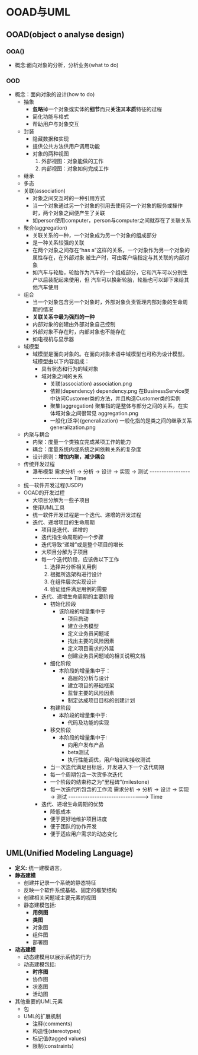 # OOAD与UML
## OOAD(object o analyse design)
### OOA()
* 概念:面向对象的分析，分析业务(what to do)
### OOD
* 概念：面向对象的设计(how to do)
  + 抽象
    + **忽略**掉一个对象或实体的**细节**而只**关注**其**本质**特征的过程
    + 简化功能与格式
    + 帮助用户与对象交互
  + 封装
    + 隐藏数据和实现
    + 提供公共方法供用户调用功能
    + 对象的两种视图
      1. 外部视图：对象能做的工作
      2. 内部视图：对象如何完成工作
  + 继承
  + 多态
  + 关联(association)
    + 对象之间交互时的一种引用方式
    + 当一个对象通过另一个对象的引用去使用另一个对象的服务或操作时，两个对象之间便产生了关联
    + 如person使用computer，person与computer之间就存在了关联关系
  + 聚合(aggregation)
    + 关联关系的一种，一个对象成为另一个对象的组成部分
    + 是一种关系较强的关联
    + 在两个对象之间存在“has a”这样的关系，一个对象作为另一个对象的属性存在，在外部对象
      被生产时，可由客户端指定与其关联的内部对象
    + 如汽车与轮胎，轮胎作为汽车的一个组成部分，它和汽车可以分别生产以后装配起来使用，但
      汽车可以换新轮胎，轮胎也可以卸下来给其他汽车使用
  + 组合
    + 当一个对象包含另一个对象时，外部对象负责管理内部对象的生命周期的情况
    + **关联关系中最为强烈的一种**
    + 内部对象的创建由外部对象自己控制
    + 外部对象不存在时，内部对象也不能存在
    + 如电视机与显示器
  + 域模型
    + 域模型是面向对象的。在面向对象术语中域模型也可称为设计模型。域模型由以下内容组成：
      + 具有状态和行为的域对象
      + 域对象之间的关系
        + 关联(association)
          association.png
        + 依赖(dependency)
          dependency.png
          在BusinessService类中访问Customer类的方法，并且构造Customer类的实例
        + 聚集(aggregation)
          聚集指的是整体与部分之间的关系，在实体域对象之间很常见
          aggregation.png
        + 一般化(泛华)(generalization)
          一般化指的是类之间的继承关系
          generalization.png
   + 内聚与耦合
     + 内聚：度量一个类独立完成某项工作的能力
     + 耦合：度量系统内或系统之间依赖关系的复杂度
     + 设计原则：**增加内聚，减少耦合**
   + 传统开发过程
     + 瀑布模型
       需求分析 -> 分析 -> 设计 -> 实现 -> 测试
       -------------------------------> Time
   + 统一软件开发过程(USDP)
   + OOAD的开发过程
     + 大项目分解为一些子项目
     + 使用UML工具
     + 统一软件开发过程是一个迭代、递增的开发过程
     + 迭代、递增项目的生命周期
       + 项目是迭代、递增的
       + 迭代指生命周期的一个步骤
       + 迭代导致“递增”或是整个项目的增长
       + 大项目分解为子项目
       + 每一个迭代阶段，应该做以下工作
         1. 选择并分析相关用例
         2. 根据所选架构进行设计
         3. 在组件层次实现设计
         4. 验证组件满足用例的需要
       + 迭代、递增生命周期的主要阶段
         + 初始化阶段
           + 该阶段的增量集中于
             + 项目启动
             + 建立业务模型
             + 定义业务员问题域
             + 找出主要的风险因素
             + 定义项目需求的外延
             + 创建业务员问题域的相关说明文档
          + 细化阶段
            + 本阶段的增量集中于：
              + 高层的分析与设计
              + 建立项目的基础框架
              + 监督主要的风险因素
              + 制定达成项目目标的创建计划
          + 构建阶段
            + 本阶段的增量集中于:
              + 代码及功能的实现
          + 移交阶段
            + 本阶段的增量集中于:
              + 向用户发布产品
              + beta测试
              + 执行性能调优，用户培训和接收测试
          + 当一次迭代满足目标后，开发进入下一个迭代周期
          + 每一个周期包含一次货多次迭代
          + 一个阶段的结束称之为“里程碑”(milestone)
          + 每一次迭代所包含的工作流
            需求分析 -> 分析 -> 设计 -> 实现 -> 测试
            -------------------------------> Time
        + 迭代、递增生命周期的优势
          + 降低成本
          + 便于更好地维护项目进度
          + 便于团队的协作开发
          + 便于适应用户需求的动态变化
## UML(Unified Modeling Language)
  + **定义:** 统一建模语言。
  + **静态建模**
    + 创建并记录一个系统的静态特征
    + 反映一个软件系统基础、固定的框架结构
    + 创建相关问题域主要元素的视图
    + 静态建模包括:
      + **用例图**
      + **类图**
      + 对象图
      + 组件图
      + 部署图
  + **动态建模**
    + 动态建模用以展示系统的行为
    + 动态建模包括:
      + **时序图**
      + 协作图
      + 状态图
      + 活动图
  + 其他重要的UML元素
    + 包
    + UML的扩展机制
      + 注释(comments)
      + 构造性(stereotypes)
      + 标记值(tagged values)
      + 限制(constraints)
